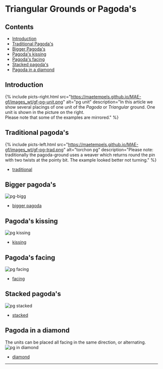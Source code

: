 # Triangular Grounds or Pagoda's

## Contents
* [Introduction](#introduction)
* [Traditional Pagoda's](#traditional-pagodas)
* [Bigger Pagoda's](#bigger-pagodas)
* [Pagoda's kissing](#pagodas-kissing)
* [Pagoda's facing](#pagodas-facing)
* [Stacked pagoda's](#stacked-pagodas)
* [Pagoda in a diamond](#pagoda-in-a-diamond)

## Introduction
{% include picts-right.html
  src="https://maetempels.github.io/MAE-gf/images_wt/gf-pg-unit.png"
  alt="pg unit"
  description="In this article we show several placings of one unit of the <i>Pagoda</i> or <i>Triangular</i> ground. One unit is shown in the picture on the right.<br>Please note that some of the examples are mirrored."
%}

## Traditional pagoda's
{% include picts-left.html
  src="https://maetempels.github.io/MAE-gf/images_wt/gf-pg-trad.png"
  alt="torchon pg"
  description="Please note: traditionally the pagoda-ground uses a weaver which returns round the pin with two twists at the pointy bit. The example looked better not turning."
%}

* [traditional][T-trad] 

## Bigger pagoda's
![pg-bigg][pg-bigg]
* [bigger pagoda][T-bigg]
 
## Pagoda's kissing
![pg kissing][pg-kiss]
* [kissing][T-kiss] 

## Pagoda's facing
![pg facing][pg-face]
* [facing][T-face]

## Stacked pagoda's
![pg stacked][pg-stck]
* [stacked][T-stck]
         
## Pagoda in a diamond
The units can be placed all facing in the same direction, or alternating.    
![pg in diamond][pg-sqre]       
* [diamond][T-sqre]


***

[build pagoda]: https://maetempels.github.io/MAE-gf/images/gf%20build%20pagoda.png
[pg-uni2]: https://maetempels.github.io/MAE-gf/images/gf-pg-uni2.png
[pg-unit]: https://maetempels.github.io/MAE-gf/images_wt/gf-pg-unit.png
[pg-trad]: https://maetempels.github.io/MAE-gf/images_wt/gf-pg-trad.png
[pg-kiss]: https://maetempels.github.io/MAE-gf/images_wt/gf-pg-kiss.png
[pg-stck]: https://maetempels.github.io/MAE-gf/images_wt/gf-pg-stck.png
[pg-bigg]: https://maetempels.github.io/MAE-gf/images_wt/gf-pg-bigg.png
[pg-face]: https://maetempels.github.io/MAE-gf/images_wt/gf-pg-face.png
[pg-sqre]: https://maetempels.github.io/MAE-gf/images_wt/gf-pg-sqre.png

[fish-page]: https://maetempels.github.io/MAE-gf/docs/fish#fish-building

[G-sqre]: https://d-bl.github.io/GroundForge/index.html?m=215-5-%0A-786-5%0A246-5-%3Bbricks%3B24%3B24%3B0%3B0&s1=ctct%20A1%3Dtctc%20B2%3Drctc%20A2%3Dctc%20F2%3Dlctclctcll%20D3%3Dctc%20E3%3Dctcrr%20D1%3Dctctt

[G-trad]: https://d-bl.github.io/GroundForge/index.html?m=4-12%0A-5--%0A6-CD%3Bbricks%3B24%3B24%3B0%3B0&s1=ctc%20C1%3Dtttctc%20A2%3Dctcttt

[G-bigg]: https://d-bl.github.io/GroundForge/index.html?m=5-----%0A-CDDD6%0A246631%0A224-12%3Bbricks%3B24%3B24%3B0%3B0&s1=ctc%20A1%3Dlllctc%20E4%3Dtttctc%20D1%3Dctclll%20E2%3Dctcttt

[G-kiss]: https://d-bl.github.io/GroundForge/index.html?m=5---5---%0A-CD6-2AB%0A-468-127%3Bbricks%3B24%3B24%3B0%3B0&s1=ctc%20F3%3Dttctc%20H3%3Dttctc%20B1%3Dctctt%20D1%3Dctctt

[G-face]: https://d-bl.github.io/GroundForge/index.html?m=5-----5-%0A-CD3AB-5%0A2468-7-1%0A----5-5-%0AD3AB-5-C%0A68-7-124%3Bbricks%3B24%3B24%3B0%3B0&s1=ctc%20D3%3Dttctc%20F4%3Dctctt%20F6%3Dttctc%20B4%3Dctctt%20H3%3Dttctc%20H1%3Dctctt%20D1%3Dctctt%20B6%3Dttctc

[G-stck]: https://d-bl.github.io/GroundForge/index.html?m=5-4-5-%0A-215-5%0A5-78-1%0A8-4-58%3Bbricks%3B24%3B24%3B0%3B0&s1=ctc%20D3%3Dtttctcttt%20F3%3Dtttctcttt%20A2%3Dlllctc%20A4%3Dctclll

[T-bigg]: https://d-bl.github.io/GroundForge/tiles?patchWidth=15&patchHeight=15&a1=ctclll&b2=ctc&c2=ctc&d2=ctc&e2=ctcrrr&f2=ctc&a3=ctc&b3=ctclll&c3=ctc&d3=ctcrrr&e3=ctc&f3=ctc&a4=ctc&b4=ctc&c4=ctcttt&e4=ctc&f4=ctc&tile=5-----,,-CDDD6,246631,224-12&footsideStitch=ctctt&tileStitch=ctc&headsideStitch=ctctt&shiftColsSW=-3&shiftRowsSW=4&shiftColsSE=3&shiftRowsSE=4

[T-face]: https://d-bl.github.io/GroundForge/tiles?patchWidth=15&patchHeight=15&a1=ctcll&g1=ctcrr&b2=ctc&c2=ctc&d2=ttctc&e2=ctc&f2=ctc&h2=ctc&a3=ctc&b3=ctctt&c3=ctc&d3=ctc&f3=ctctt&h3=ctc&e4=ctcrr&g4=ctcll&a5=ctc&b5=ttctc&c5=ctc&d5=ctc&f5=ctc&h5=ctc&a6=ctc&b6=ctc&d6=ctctt&f6=ctc&g6=ctc&h6=ctctt&tile=5-----5-,-CD3AB-5,2468-7-1,----5-5-,D3AB-5-C,68-7-124&footsideStitch=ctctt&tileStitch=ctc&headsideStitch=ctctt&shiftColsSW=-4&shiftRowsSW=6&shiftColsSE=4&shiftRowsSE=6

[T-kiss]: https://d-bl.github.io/GroundForge/tiles?patchWidth=15&patchHeight=15&a1=ctc&e1=ctc&b2=ctc&c2=ctc&d2=ttctc&f2=ttctc&g2=ctc&h2=ctc&b3=ctctt&c3=ctc&d3=ctc&f3=ctc&g3=ctc&h3=ctctt&tile=5---5---,-CD6-2AB,-468-127&footsideStitch=ctctt&tileStitch=ctc&headsideStitch=ctctt&shiftColsSW=-4&shiftRowsSW=3&shiftColsSE=4&shiftRowsSE=3

[T-sqre]: https://d-bl.github.io/GroundForge/tiles?patchWidth=15&patchHeight=15&a1=lctcllctcll&b1=ctc&c1=ctc&e1=ctct&b2=ctc&c2=ctcrr&d2=ctctr&f2=ctctl&a3=ctct&b3=ctctt&c3=ctctr&e3=ctc&tile=215-5-,-786-5,246-5-&footsideStitch=ctctt&tileStitch=ctct&headsideStitch=ctctt&shiftColsSW=-3&shiftRowsSW=3&shiftColsSE=3&shiftRowsSE=3

[T-stck]: https://d-bl.github.io/GroundForge/tiles?patchWidth=15&patchHeight=15&a1=ctcttt&c1=ctc&e1=ctcttt&b2=ctclll&c2=ctc&d2=ctc&f2=ctc&a3=ctc&c3=ctc&d3=ctcrrr&f3=ctc&a4=ctcrrr&c4=ctcttt&e4=ctclll&f4=ctc&tile=5-4-5-,-215-5,5-78-1,8-4-58&footsideStitch=ctctt&tileStitch=ctc&headsideStitch=ctctt&shiftColsSW=-3&shiftRowsSW=4&shiftColsSE=3&shiftRowsSE=4

[T-trad]: https://d-bl.github.io/GroundForge/tiles?patchWidth=15&patchHeight=15&a1=ctcttt&c1=ctc&d1=ctc&b2=ctc&a3=tttctc&c3=ctc&d3=ctc&tile=4-12,-5--,6-CD&footsideStitch=ctctt&tileStitch=ctc&headsideStitch=ctctt&shiftColsSW=-2&shiftRowsSW=3&shiftColsSE=2&shiftRowsSE=3

